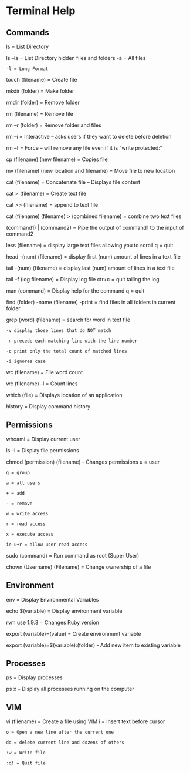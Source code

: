 # Terminal Help

## Commands
ls = List Directory

ls –la = List Directory hidden files and folders
	-a = All files
  
	-l = Long Format
  
touch (filename) = Create file

mkdir (folder) = Make folder

rmdir (folder) = Remove folder

rm (filename) = Remove file

rm –r (folder) = Remove folder and files

rm –i = Interactive – asks users if they want to delete before deletion

rm –f = Force – will remove any file even if it is “write protected:”

cp (filename) (new filename) = Copies file

mv (filename) (new location and filename) = Move file to new location

cat (filename) = Concatenate file – Displays file content

cat > (filename) = Create text file

cat >> (filename) = append to text file
  
cat (filename) (filename) > (combined filename) = combine two text files

(command1) | (command2) = Pipe the output of command1 to the input of command2

less (filename) = display large text files allowing you to scroll
	q = quit
  
head -(num) (filename) = display first (num) amount of lines in a text file

tail -(num) (filename) = display last (num) amount of lines in a text file

tail –f (log filename) = Display log file
	ctr+c = quit tailing the log
  
man (command) = Display help for the command
	q = quit
  
find (folder) -name (filename) -print = find files in all folders in current folder

grep (word) (filename) = search for word in text file

	-v display those lines that do NOT match
	
	-n precede each matching line with the line number
	
	-c print only the total count of matched lines 
	
	-i ignores case

wc (filename) = File word count

wc (filename) -l = Count lines

which (file) = Displays location of an application

history = Display command history

## Permissions

whoami = Display current user

ls –l = Display file permissions

chmod (permission) (filename) - Changes permissions
	u = user
  
	g = group
  
	a = all users
  
	+ = add
  
  	- = remove
  
  	w = write access
  
  	r = read access
  
  	x = execute access
  
  	ie u+r = allow user read access

sudo (command) = Run command as root (Super User)

chown (Username) (Filename) = Change ownership of a file

## Environment

env = Display Environmental Variables

echo $(variable) = Display environment variable

rvm use 1.9.3 = Changes Ruby version

export (variable)=(value) = Create environment variable

export (variable)=$(variable):(folder) - Add new item to existing variable

## Processes

ps = Display processes

ps x – Display all processes running on the computer

## VIM

vi (filename) = Create a file using VIM
	i = Insert text before cursor
  
	o = Open a new line after the current one
  
	dd = delete current line and dozens of others
  
	:w = Write file
  
	:q! = Quit file
